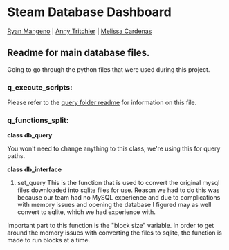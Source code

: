 # Steam Database Dashboard
[Ryan Mangeno](https://github.com/Ryndine) | [Anny Tritchler](https://github.com/tritchlin/) | [Melissa Cardenas](https://github.com/melcardenas28)

## Readme for main database files.
Going to go through the python files that were used during this project.

### q_execute_scripts:

Please refer to the [query folder readme](https://github.com/Ryndine/steam_analysis_database/blob/main/user_queries/README.md) for information on this file.

### q_functions_split:

**class db_query**

You won't need to change anything to this class, we're using this for query paths.

**class db_interface**
1) set_query
This is the function that is used to convert the original mysql files downloaded into sqlite files for use. Reason we had to do this was because our team had no MySQL experience and due to complications with memory issues and opening the database I figured may as well convert to sqlite, which we had experience with.

Important part to this function is the "block size" variable. In order to get around the memory issues with converting the files to sqlite, the function is made to run blocks at a time.
